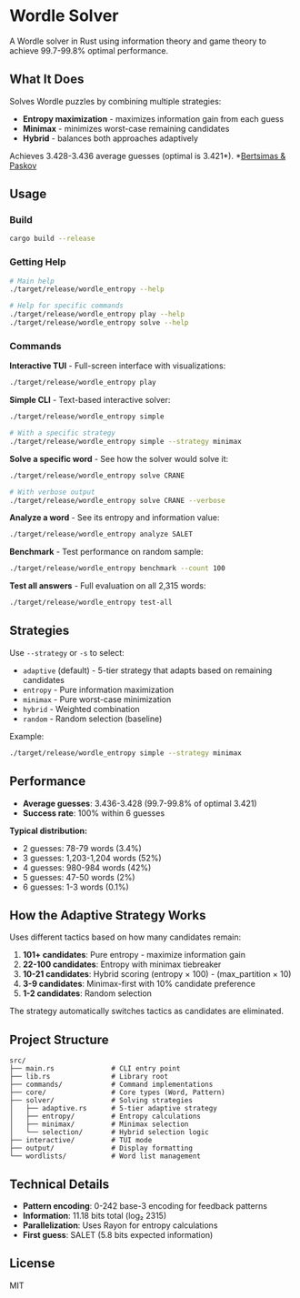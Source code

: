 # Wordle Solver

A Wordle solver in Rust using information theory and game theory to achieve 99.7-99.8% optimal performance.

## What It Does

Solves Wordle puzzles by combining multiple strategies:
- **Entropy maximization** - maximizes information gain from each guess
- **Minimax** - minimizes worst-case remaining candidates
- **Hybrid** - balances both approaches adaptively

Achieves 3.428-3.436 average guesses (optimal is 3.421*).
*[Bertsimas & Paskov](https://auction-upload-files.s3.amazonaws.com/Wordle_Paper_Final.pdf)
## Usage

### Build

```bash
cargo build --release
```

### Getting Help

```bash
# Main help
./target/release/wordle_entropy --help

# Help for specific commands
./target/release/wordle_entropy play --help
./target/release/wordle_entropy solve --help
```

### Commands

**Interactive TUI** - Full-screen interface with visualizations:
```bash
./target/release/wordle_entropy play
```

**Simple CLI** - Text-based interactive solver:
```bash
./target/release/wordle_entropy simple

# With a specific strategy
./target/release/wordle_entropy simple --strategy minimax
```

**Solve a specific word** - See how the solver would solve it:
```bash
./target/release/wordle_entropy solve CRANE

# With verbose output
./target/release/wordle_entropy solve CRANE --verbose
```

**Analyze a word** - See its entropy and information value:
```bash
./target/release/wordle_entropy analyze SALET
```

**Benchmark** - Test performance on random sample:
```bash
./target/release/wordle_entropy benchmark --count 100
```

**Test all answers** - Full evaluation on all 2,315 words:
```bash
./target/release/wordle_entropy test-all
```

## Strategies

Use `--strategy` or `-s` to select:
- `adaptive` (default) - 5-tier strategy that adapts based on remaining candidates
- `entropy` - Pure information maximization
- `minimax` - Pure worst-case minimization
- `hybrid` - Weighted combination
- `random` - Random selection (baseline)

Example:
```bash
./target/release/wordle_entropy simple --strategy minimax
```

## Performance

- **Average guesses**: 3.436-3.428 (99.7-99.8% of optimal 3.421)
- **Success rate**: 100% within 6 guesses

**Typical distribution:**
- 2 guesses: 78-79 words (3.4%)
- 3 guesses: 1,203-1,204 words (52%)
- 4 guesses: 980-984 words (42%)
- 5 guesses: 47-50 words (2%)
- 6 guesses: 1-3 words (0.1%)

## How the Adaptive Strategy Works

Uses different tactics based on how many candidates remain:

1. **101+ candidates**: Pure entropy - maximize information gain
2. **22-100 candidates**: Entropy with minimax tiebreaker
3. **10-21 candidates**: Hybrid scoring (entropy × 100) - (max_partition × 10)
4. **3-9 candidates**: Minimax-first with 10% candidate preference
5. **1-2 candidates**: Random selection

The strategy automatically switches tactics as candidates are eliminated.

## Project Structure

```
src/
├── main.rs              # CLI entry point
├── lib.rs               # Library root
├── commands/            # Command implementations
├── core/                # Core types (Word, Pattern)
├── solver/              # Solving strategies
│   ├── adaptive.rs      # 5-tier adaptive strategy
│   ├── entropy/         # Entropy calculations
│   ├── minimax/         # Minimax selection
│   └── selection/       # Hybrid selection logic
├── interactive/         # TUI mode
├── output/              # Display formatting
└── wordlists/           # Word list management
```

## Technical Details

- **Pattern encoding**: 0-242 base-3 encoding for feedback patterns
- **Information**: 11.18 bits total (log₂ 2315)
- **Parallelization**: Uses Rayon for entropy calculations
- **First guess**: SALET (5.8 bits expected information)

## License

MIT
